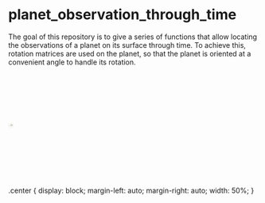 # planet_observation_through_time
The goal of this repository is to give a series of functions that allow locating the observations of a planet on its surface through time. To achieve this, rotation matrices are used on the planet, so that the planet is oriented at a convenient angle to handle its rotation.

<img
  src="RotatedSaturn.jpg"
  alt="Alt text"
  title="reconstruction of Saturn considering the rotation from several observations"
  style="display: inline-block; margin: 100px auto; max-width: 10px; width: 50%"
  class="center">
  
  .center {
  display: block;
  margin-left: auto;
  margin-right: auto;
  width: 50%;
}
